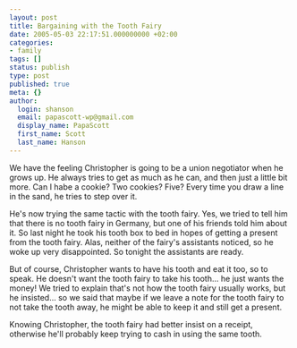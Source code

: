 ```yaml
---
layout: post
title: Bargaining with the Tooth Fairy
date: 2005-05-03 22:17:51.000000000 +02:00
categories:
- family
tags: []
status: publish
type: post
published: true
meta: {}
author:
  login: shanson
  email: papascott-wp@gmail.com
  display_name: PapaScott
  first_name: Scott
  last_name: Hanson
---
```

<p>We have the feeling Christopher is going to be a union negotiator when he grows up. He always tries to get as much as he can, and then just a little bit more. Can I habe a cookie? Two cookies? Five? Every time you draw a line in the sand, he tries to step over it.</p>
<p>He's now trying the same tactic with the tooth fairy. Yes, we tried to tell him that there is no tooth fairy in Germany, but one of his friends told him about it. So last night he took his tooth box to bed in hopes of getting a present from the tooth fairy. Alas, neither of the fairy's assistants noticed, so he woke up very disappointed. So tonight the assistants are ready.</p>
<p>But of course, Christopher wants to have his tooth and eat it too, so to speak. He doesn't want the tooth fairy to take his tooth... he just wants the money! We tried to explain that's not how the tooth fairy usually works, but he insisted... so we said that maybe if we leave a note for the tooth fairy to not take the tooth away, he might be able to keep it and still get a present. </p>
<p>Knowing Christopher, the tooth fairy had better insist on a receipt, otherwise he'll probably keep trying to cash in using the same tooth.</p>
